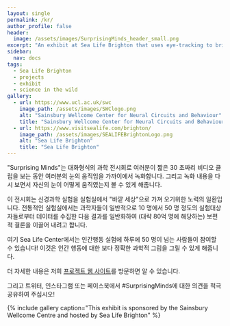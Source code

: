 ```yaml
---
layout: single
permalink: /kr/
author_profile: false
header:
  image: /assets/images/SurprisingMinds_header_small.png
excerpt: "An exhibit at Sea Life Brighton that uses eye-tracking to bring neuroscience 'into the wild'! "
sidebar:  
  nav: docs
tags:
  - Sea Life Brighton
  - projects
  - exhibit
  - science in the wild
gallery: 
  - url: https://www.ucl.ac.uk/swc
    image_path: /assets/images/SWClogo.png
    alt: "Sainsbury Wellcome Center for Neural Circuits and Behaviour"
    title: "Sainsbury Wellcome Center for Neural Circuits and Behaviour"
  - url: https://www.visitsealife.com/brighton/
    image_path: /assets/images/SEALIFEBrightonLogo.png
    alt: "Sea Life Brighton"
    title: "Sea Life Brighton"
---
```

"Surprising Minds"는 대화형식의 과학 전시회로 여러분이 짧은 30 초짜리 비디오 클립을 보는 동안 여러분의 눈의 움직임을 가까이에서 녹화합니다. 그리고 녹화 내용을 다시 보면서 자신의 눈이 어떻게 움직였는지 볼 수 있게 해줍니다.
 
이 전시회는 신경과학 실험을 실험실에서 "바깥 세상"으로 가져 오기위한 노력의 일환입니다. 전통적인 실험실에서는 과학자들이 일반적으로 10 명에서 50 명 정도의 실험대상자들로부터 데이터를 수집한 다음 결과를 일반화하여 (대략 80억 명에 해당하는) 보편적 결론을 이끌어 내려고 합니다.
 
여기 Sea Life Center에서는 인간행동 실험에 하루에 50 명이 넘는 사람들이 참여할 수 있습니다! 이것은 인간 행동에 대한 보다 정확한 과학적 그림을 그릴 수 있게 해줍니다.
 
더 자세한 내용은 저희 [프로젝트 웹 사이트](www.everymind.online/SurprisingMinds)를 방문하면 알 수 있습니다. 

그리고 트위터, 인스타그램 또는 페이스북에서 #SurprisingMinds에 대한 의견을 적극 공유하여 주십시오!

{% include gallery caption="This exhibit is sponsored by the Sainsbury Wellcome Centre and hosted by Sea Life Brighton" %}

